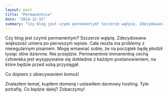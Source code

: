 ```yaml
---
layout: post
title: "Permanentnie"
date: "2014-12-15"
summary: "Czy blog jest czymś permanentym? Szczerze wątpię. Zdecydowana większość umiera po pierwszym wpisie. Cała reszta ma problemy z nieregularnym pisaniem. Mogę wmawiać sobie, że na początek będę płodził tysiąc słów dziennie. Nie przejdzie. Permanentnie immanentną cechą człowieka jest wysypywanie się dokładnie z każdym postanowieniem, na które będzie przed sobą przysięgał."
---
```


Czy blog jest czymś permanentym? Szczerze wątpię. Zdecydowana większość umiera po pierwszym wpisie. Cała reszta ma problemy z nieregularnym pisaniem. Mogę wmawiać sobie, że na początek będę płodził tysiąc słów dziennie. Nie przejdzie. Permanentnie immanentną cechą człowieka jest wysypywanie się dokładnie z każdym postanowieniem, na które będzie przed sobą przysięgał.

Co dopiero z obiecywaniem komuś!

Znalazłem temat, kupiłem domenę i ustawiłem darmowy hosting. Tyle potrafię. Co będzie dalej? Zobaczymy!
